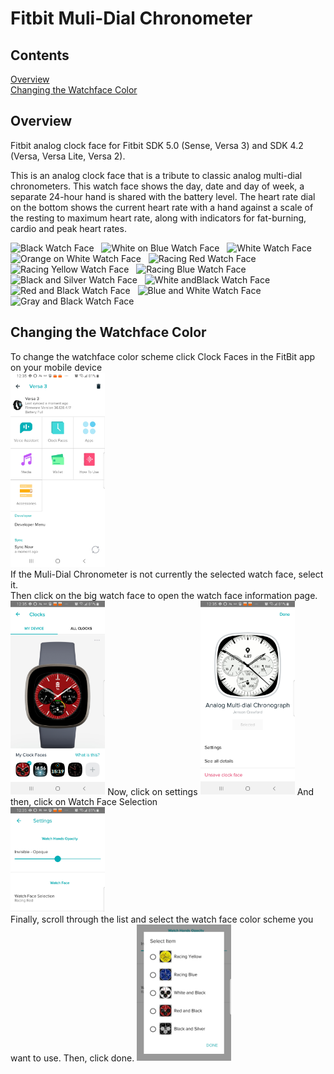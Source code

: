 # Fitbit Muli-Dial Chronometer

## Contents
[Overview](#overview)  
[Changing the Watchface Color](#changing-the-watchface-color)

## Overview

Fitbit analog clock face for Fitbit SDK 5.0 (Sense, Versa 3) and SDK 4.2 (Versa, Versa Lite, Versa 2).

This is an analog clock face that is a tribute to classic analog
multi-dial chronometers. This watch face shows the day, date and day of week,
a separate 24-hour hand is shared with the battery level. The heart rate dial on the 
bottom shows the current heart rate with a hand against a scale of the resting to maximum
heart rate, along with indicators for fat-burning, cardio and peak heart rates.

<img src="./faceimages/BlackWatch.png" alt="Black Watch Face"
width="20%"> &nbsp;  <img src="./faceimages/WhiteOnBlueWatch.png" alt="White on Blue Watch Face"
width="20%"> &nbsp;  <img src="./faceimages/WhiteWatch.png" alt="White Watch Face"
width="20%"> &nbsp;  <img src="./faceimages/OrangeOnGreyWatch.png" alt="Orange on White Watch Face"
width="20%"> &nbsp;  <img src="./faceimages/RacingRedWatch.png" alt="Racing Red Watch Face"
width="20%"> &nbsp;  <img src="./faceimages/RacingYellowWatch.png" alt="Racing Yellow Watch Face"
width="20%"> &nbsp;  <img src="./faceimages/RacingBlueWatch.png" alt="Racing Blue Watch Face"
width="20%"> &nbsp;  <img src="./faceimages/BlackAndSilverWatch.png" alt="Black and Silver Watch Face"
width="20%"> &nbsp;  <img src="./faceimages/WhiteAndBlackWatch.png" alt="White andBlack Watch Face"
width="20%"> &nbsp;  <img src="./faceimages/RedAndBlackWatch.png" alt="Red and Black Watch Face"
width="20%"> &nbsp;  <img src="./faceimages/BlueAndWhiteWatch.png" alt="Blue and White Watch Face"
width="20%"> &nbsp;  <img src="./faceimages/GrayAndBlackWatch.png" alt="Gray and Black Watch Face"
width="20%"> &nbsp;

## Changing the Watchface Color

To change the watchface color scheme click Clock Faces in the FitBit app on your mobile device  
<img src="./images/Multi-Dial_Chronograph_My_Fitbit.jpg" width="30%">  
If the Muli-Dial Chronometer is not currently the selected watch face, select it.  
Then click on the big watch face to open the watch face information page.  
<img src="./images/Multi-Dial_Chronograph_My_Clock_Faces.jpg" width="30%"> 
Now, click on settings
<img src="./images/Multi-Dial_Chronograph_Information_Page.jpg" width="30%"> 
And then, click on Watch Face Selection  
<img src="./images/Multi-Dial_Chronograph_Settings.jpg" width="30%">  
Finally, scroll through the list and select the watch face color scheme you want to use. Then, click done.
<img src="./images/Multi-Dial_Chronograph_Face_Selection.jpg" width="30%">

